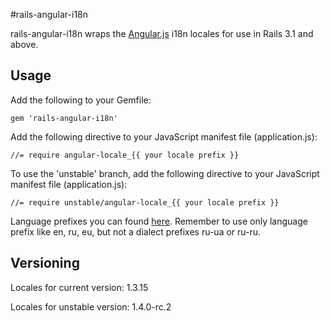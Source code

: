 #rails-angular-i18n

rails-angular-i18n wraps the [Angular.js](http://angularjs.org) i18n locales for use in Rails 3.1 and above.

## Usage

Add the following to your Gemfile:

    gem 'rails-angular-i18n'

Add the following directive to your JavaScript manifest file (application.js):

    //= require angular-locale_{{ your locale prefix }}

To use the 'unstable' branch, add the following directive to your JavaScript manifest file (application.js):

    //= require unstable/angular-locale_{{ your locale prefix }}

Language prefixes you can found [here](https://code.angularjs.org/1.3.14/i18n).
Remember to use only language prefix like en, ru, eu, but not a dialect prefixes ru-ua or ru-ru.

## Versioning

Locales for current version: 1.3.15

Locales for unstable version: 1.4.0-rc.2
